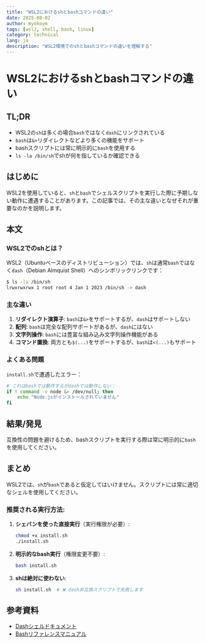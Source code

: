 ```yaml
---
title: "WSL2におけるshとbashコマンドの違い"
date: 2025-08-02
author: myokoym
tags: [wsl2, shell, bash, linux]
category: technical
lang: ja
description: "WSL2環境でのshとbashコマンドの違いを理解する"
---
```


# WSL2におけるshとbashコマンドの違い

## TL;DR

- WSL2の`sh`は多くの場合`bash`ではなく`dash`にリンクされている
- `bash`は`&>`リダイレクトなどより多くの機能をサポート
- bashスクリプトには常に明示的に`bash`を使用する
- `ls -la /bin/sh`でshが何を指しているか確認できる

## はじめに

WSL2を使用していると、`sh`と`bash`でシェルスクリプトを実行した際に予期しない動作に遭遇することがあります。この記事では、その主な違いとなぜそれが重要なのかを説明します。

## 本文

### WSL2でのshとは？

WSL2（Ubuntuベースのディストリビューション）では、`sh`は通常`bash`ではなく`dash`（Debian Almquist Shell）へのシンボリックリンクです：

```bash
$ ls -la /bin/sh
lrwxrwxrwx 1 root root 4 Jan 1 2023 /bin/sh -> dash
```

### 主な違い

1. **リダイレクト演算子**: `bash`は`&>`をサポートするが、`dash`はサポートしない
2. **配列**: `bash`は完全な配列サポートがあるが、`dash`にはない
3. **文字列操作**: `bash`には豊富な組み込み文字列操作機能がある
4. **コマンド置換**: 両方とも`$(...)`をサポートするが、`bash`は`<(...)`もサポート

### よくある問題

`install.sh`で遭遇したエラー：

```bash
# これはbashでは動作するがdashでは動作しない：
if ! command -v node &> /dev/null; then
    echo "Node.jsがインストールされていません"
fi
```

## 結果/発見

互換性の問題を避けるため、bashスクリプトを実行する際は常に明示的に`bash`を使用してください。

## まとめ

WSL2では、`sh`が`bash`であると仮定してはいけません。スクリプトには常に適切なシェルを使用してください。

### 推奨される実行方法:

1. **シェバンを使った直接実行**（実行権限が必要）:
   ```bash
   chmod +x install.sh
   ./install.sh
   ```

2. **明示的なbash実行**（権限変更不要）:
   ```bash
   bash install.sh
   ```

3. **shは絶対に使わない**:
   ```bash
   sh install.sh  # ❌ dash非互換スクリプトで失敗します
   ```

## 参考資料

- [Dashシェルドキュメント](https://wiki.ubuntu.com/DashAsBinSh)
- [Bashリファレンスマニュアル](https://www.gnu.org/software/bash/manual/)